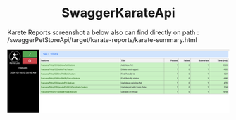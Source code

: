 <h1 align="center">SwaggerKarateApi</h1>
Karete Reports screenshot a below also can find directly on path : /swaggerPetStoreApi/target/karate-reports/karate-summary.html

![Alt text](src/test/resources/features/images/exampleReport1.png?raw=true "Optional Title")


